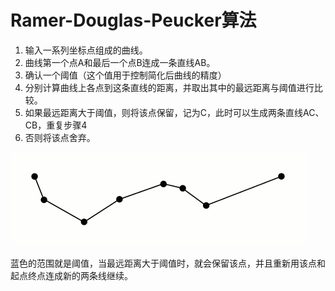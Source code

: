 # Ramer-Douglas-Peucker算法

1. 输入一系列坐标点组成的曲线。
2. 曲线第一个点A和最后一个点B连成一条直线AB。
3. 确认一个阈值（这个值用于控制简化后曲线的精度）
4. 分别计算曲线上各点到这条直线的距离，并取出其中的最远距离与阈值进行比较。
5. 如果最远距离大于阈值，则将该点保留，记为C，此时可以生成两条直线AC、CB，重复步骤4
6. 否则将该点舍弃。

![alt text](_attachments/Ramer-Douglas-Peucker算法/Douglas-Peucker_animated.gif)

蓝色的范围就是阈值，当最远距离大于阈值时，就会保留该点，并且重新用该点和起点终点连成新的两条线继续。